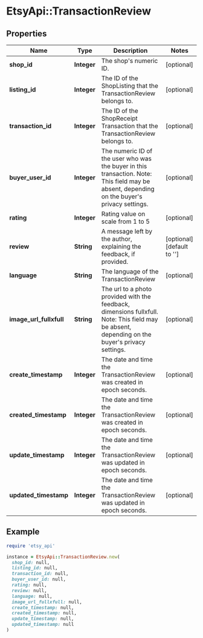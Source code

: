 # EtsyApi::TransactionReview

## Properties

| Name | Type | Description | Notes |
| ---- | ---- | ----------- | ----- |
| **shop_id** | **Integer** | The shop&#39;s numeric ID. | [optional] |
| **listing_id** | **Integer** | The ID of the ShopListing that the TransactionReview belongs to. | [optional] |
| **transaction_id** | **Integer** | The ID of the ShopReceipt Transaction that the TransactionReview belongs to. | [optional] |
| **buyer_user_id** | **Integer** | The numeric ID of the user who was the buyer in this transaction. Note: This field may be absent, depending on the buyer&#39;s privacy settings. | [optional] |
| **rating** | **Integer** | Rating value on scale from 1 to 5 | [optional] |
| **review** | **String** | A message left by the author, explaining the feedback, if provided. | [optional][default to &#39;&#39;] |
| **language** | **String** | The language of the TransactionReview | [optional] |
| **image_url_fullxfull** | **String** | The url to a photo provided with the feedback, dimensions fullxfull. Note: This field may be absent, depending on the buyer&#39;s privacy settings. | [optional] |
| **create_timestamp** | **Integer** | The date and time the TransactionReview was created in epoch seconds. | [optional] |
| **created_timestamp** | **Integer** | The date and time the TransactionReview was created in epoch seconds. | [optional] |
| **update_timestamp** | **Integer** | The date and time the TransactionReview was updated in epoch seconds. | [optional] |
| **updated_timestamp** | **Integer** | The date and time the TransactionReview was updated in epoch seconds. | [optional] |

## Example

```ruby
require 'etsy_api'

instance = EtsyApi::TransactionReview.new(
  shop_id: null,
  listing_id: null,
  transaction_id: null,
  buyer_user_id: null,
  rating: null,
  review: null,
  language: null,
  image_url_fullxfull: null,
  create_timestamp: null,
  created_timestamp: null,
  update_timestamp: null,
  updated_timestamp: null
)
```

